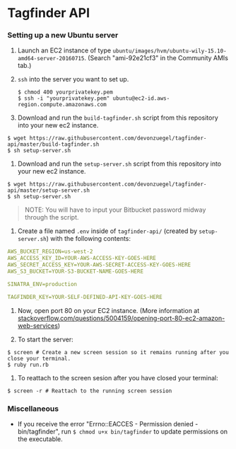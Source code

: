 # Tagfinder API

### Setting up a new Ubuntu server

1. Launch an EC2 instance of type `ubuntu/images/hvm/ubuntu-wily-15.10-amd64-server-20160715`. (Search "ami-92e21cf3" in the Community AMIs tab.)

1. `ssh` into the server you want to set up.

    ```shell
    $ chmod 400 yourprivatekey.pem
    $ ssh -i "yourprivatekey.pem" ubuntu@ec2-id.aws-region.compute.amazonaws.com
    ```

1. Download and run the `build-tagfinder.sh` script from this repository into your new ec2 instance.

```shell
$ wget https://raw.githubusercontent.com/devonzuegel/tagfinder-api/master/build-tagfinder.sh
$ sh setup-server.sh
```

1. Download and run the `setup-server.sh` script from this repository into your new ec2 instance.

```shell
$ wget https://raw.githubusercontent.com/devonzuegel/tagfinder-api/master/setup-server.sh
$ sh setup-server.sh
```

> NOTE: You will have to input your Bitbucket password midway through the script.

1. Create a file named `.env` inside of `tagfinder-api/` (created by `setup-server.sh`) with the following contents:

```yaml
AWS_BUCKET_REGION=us-west-2
AWS_ACCESS_KEY_ID=YOUR-AWS-ACCESS-KEY-GOES-HERE
AWS_SECRET_ACCESS_KEY=YOUR-AWS-SECRET-ACCESS-KEY-GOES-HERE
AWS_S3_BUCKET=YOUR-S3-BUCKET-NAME-GOES-HERE

SINATRA_ENV=production

TAGFINDER_KEY=YOUR-SELF-DEFINED-API-KEY-GOES-HERE
```

1. Now, open port 80 on your EC2 instance. (More information at [stackoverflow.com/questions/5004159/opening-port-80-ec2-amazon-web-services](http://stackoverflow.com/questions/5004159/opening-port-80-ec2-amazon-web-services))

1. To start the server:

```shell
$ screen # Create a new screen session so it remains running after you close your terminal.
$ ruby run.rb
```

1. To reattach to the screen sesion after you have closed your terminal:

```shell 
$ screen -r # Reattach to the running screen session
```

### Miscellaneous

- If you receive the error "Errno::EACCES - Permission denied - bin/tagfinder", run `$ chmod u+x bin/tagfinder` to update permissions on the executable.